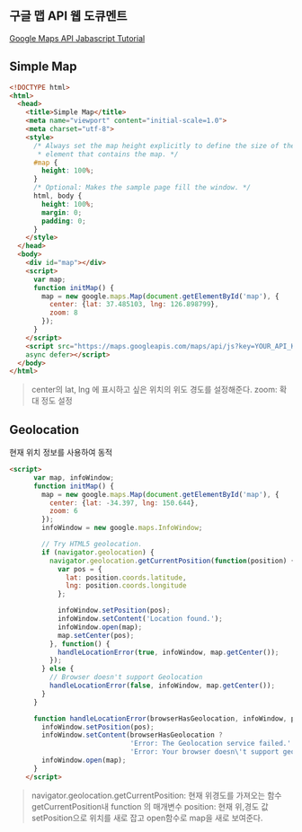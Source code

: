 ## 구글 맵 API 웹 도큐멘트

[Google Maps API Jabascript Tutorial](https://developers.google.com/maps/documentation/javascript/tutorial)


## Simple Map
```html
<!DOCTYPE html>
<html>
  <head>
    <title>Simple Map</title>
    <meta name="viewport" content="initial-scale=1.0">
    <meta charset="utf-8">
    <style>
      /* Always set the map height explicitly to define the size of the div
       * element that contains the map. */
      #map {
        height: 100%;
      }
      /* Optional: Makes the sample page fill the window. */
      html, body {
        height: 100%;
        margin: 0;
        padding: 0;
      }
    </style>
  </head>
  <body>
    <div id="map"></div>
    <script>
      var map;
      function initMap() {
        map = new google.maps.Map(document.getElementById('map'), {
          center: {lat: 37.485103, lng: 126.898799},
          zoom: 8
        });
      }
    </script>
    <script src="https://maps.googleapis.com/maps/api/js?key=YOUR_API_KEY&callback=initMap"
    async defer></script>
  </body>
</html>
```
>center의 lat, lng 에 표시하고 싶은 위치의 위도 경도를 설정해준다.
>zoom: 확대 정도 설정

## Geolocation
현재 위치 정보를 사용하여 동적

```html
<script>
      var map, infoWindow;
      function initMap() {
        map = new google.maps.Map(document.getElementById('map'), {
          center: {lat: -34.397, lng: 150.644},
          zoom: 6
        });
        infoWindow = new google.maps.InfoWindow;

        // Try HTML5 geolocation.
        if (navigator.geolocation) {
          navigator.geolocation.getCurrentPosition(function(position) {
            var pos = {
              lat: position.coords.latitude,
              lng: position.coords.longitude
            };

            infoWindow.setPosition(pos);
            infoWindow.setContent('Location found.');
            infoWindow.open(map);
            map.setCenter(pos);
          }, function() {
            handleLocationError(true, infoWindow, map.getCenter());
          });
        } else {
          // Browser doesn't support Geolocation
          handleLocationError(false, infoWindow, map.getCenter());
        }
      }

      function handleLocationError(browserHasGeolocation, infoWindow, pos) {
        infoWindow.setPosition(pos);
        infoWindow.setContent(browserHasGeolocation ?
                              'Error: The Geolocation service failed.' :
                              'Error: Your browser doesn\'t support geolocation.');
        infoWindow.open(map);
      }
    </script>
```
>navigator.geolocation.getCurrentPosition: 현재 위경도를 가져오는 함수
>getCurrentPosition내 function 의 매개변수 position: 현재 위,경도 값
>setPosition으로 위치를 새로 잡고 open함수로 map을 새로 보여준다.
<!--stackedit_data:
eyJoaXN0b3J5IjpbMTU4ODg4MjYzNiwtOTg0NjEyMDY4XX0=
-->
